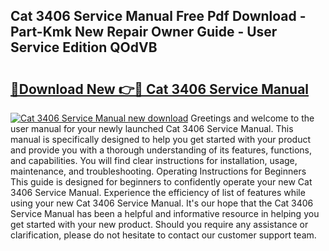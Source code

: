 ## Cat 3406 Service Manual Free Pdf Download - Part-Kmk New Repair Owner Guide - User Service Edition QOdVB

# <h2><a href="http://bc13474.oget.top/?id=Cat+3406+Service+Manual">🔗Download New 👉🔴 Cat 3406 Service Manual</a></h2>

[![Cat 3406 Service Manual new download](https://i.imgur.com/5g1atiW.png)](http://bc13474.oget.top/?id=Cat+3406+Service+Manual)
Greetings and welcome to the user manual for your newly launched Cat 3406 Service Manual. This manual is specifically designed to help you get started with your product and provide you with a thorough understanding of its features, functions, and capabilities. You will find clear instructions for installation, usage, maintenance, and troubleshooting. Operating Instructions for Beginners This guide is designed for beginners to confidently operate your new Cat 3406 Service Manual. Experience the efficiency of list of features while using your new Cat 3406 Service Manual. It's our hope that the Cat 3406 Service Manual has been a helpful and informative resource in helping you get started with your new product. Should you require any assistance or clarification, please do not hesitate to contact our customer support team.
